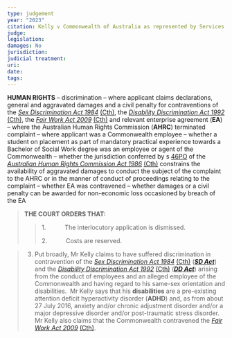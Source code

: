 ```yaml
---
type: judgement
year: "2023"
citation: Kelly v Commonwealth of Australia as represented by Services Australia (formerly the Department of Human Services) [2023] FCA 69
judge: 
legislation: 
damages: No
jurisdiction: 
judicial treatment: 
uri: 
date: 
tags:
---
```

**HUMAN RIGHTS** – discrimination – where applicant claims declarations, general and aggravated damages and a civil penalty for contraventions of the _[Sex Discrimination Act 1984](https://jade.io/article/219680)_ [(Cth)](https://jade.io/article/219680), the _[Disability Discrimination Act 1992](https://jade.io/article/218296)_ [(Cth)](https://jade.io/article/218296), the _[Fair Work Act 2009](https://jade.io/article/219194)_ [(Cth)](https://jade.io/article/219194) and relevant enterprise agreement (**EA**) – where the Australian Human Rights Commission (**AHRC**) terminated complaint – where applicant was a Commonwealth employee – whether a student on placement as part of mandatory practical experience towards a Bachelor of Social Work degree was an employee or agent of the Commonwealth – whether the jurisdiction conferred by s [46PO](https://jade.io/article/218280/section/7633) of the _[Australian Human Rights Commission Act 1986](https://jade.io/article/218280)_ [(Cth)](https://jade.io/article/218280) constrains the availability of aggravated damages to conduct the subject of the complaint to the AHRC or in the manner of conduct of proceedings relating to the complaint – whether EA was contravened – whether damages or a civil penalty can be awarded for non-economic loss occasioned by breach of the EA

> **THE COURT ORDERS THAT:**
> 
> > 1.           The interlocutory application is dismissed.
> > 
> > 2.           Costs are reserved.


> 3. Put broadly, Mr Kelly claims to have suffered discrimination in contravention of the _[Sex Discrimination Act 1984](https://jade.io/article/219680)_ [(Cth)](https://jade.io/article/219680) (**_[SD Act](https://jade.io/article/219680)_**) and the _[Disability Discrimination Act 1992](https://jade.io/article/218296)_ [(Cth)](https://jade.io/article/218296) (**_[DD Act](https://jade.io/article/218296)_**) arising from the conduct of employees and an alleged employee of the Commonwealth and having regard to his same-sex orientation and disabilities.  Mr Kelly says that his **disabilities** are a pre-existing attention deficit hyperactivity disorder (**ADHD**) and, as from about 27 July 2016, anxiety and/or chronic adjustment disorder and/or a major depressive disorder and/or post-traumatic stress disorder.  Mr Kelly also claims that the Commonwealth contravened the _[Fair Work Act 2009](https://jade.io/article/219194)_ [(Cth)](https://jade.io/article/219194).
